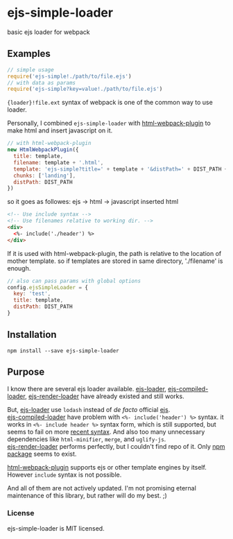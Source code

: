 # ejs-simple-loader

basic ejs loader for webpack

## Examples

```javascript
// simple usage
require('ejs-simple!./path/to/file.ejs')
// with data as params
require('ejs-simple?key=value!./path/to/file.ejs')
```

`{loader}!file.ext` syntax of webpack is one of the common way to use loader.

Personally, I combined `ejs-simple-loader` with [html-webpack-plugin](https://github.com/jantimon/html-webpack-plugin) to make html and insert javascript on it.

```javascript
// with html-webpack-plugin
new HtmlWebpackPlugin({
  title: template,
  filename: template + '.html',
  template: 'ejs-simple?title=' + template + '&distPath=' + DIST_PATH + '!src/templates/' + template + '.ejs',
  chunks: ['landing'],
  distPath: DIST_PATH
})
```

so it goes as followes:  ejs -> html -> javascript inserted html

```html
<!-- Use include syntax -->
<!-- Use filenames relative to working dir. -->
<div>
  <%- include('./header') %>
</div>
```

If it is used with html-webpack-plugin, the path is relative to the location of mother template. so if templates are stored in same directory, './filename' is enough.

```javascript
// also can pass params with global options
config.ejsSimpleLoader = {
  key: 'test',
  title: template,
  distPath: DIST_PATH
}
```

## Installation

```shell
npm install --save ejs-simple-loader
```

## Purpose

I know there are several ejs loader available. [ejs-loader](https://github.com/okonet/ejs-loader), [ejs-compiled-loader](https://github.com/bazilio91/ejs-compiled-loader), [ejs-render-loader](https://www.npmjs.com/package/ejs-render-loader) have already existed and still works.

But, [ejs-loader](https://github.com/okonet/ejs-loader) use `lodash` instead of *de facto* official [ejs](https://github.com/mde/ejs).  
[ejs-compiled-loader](https://github.com/bazilio91/ejs-compiled-loader) have problem with `<%- include('header') %>` syntax. it works in `<%- include header %>` syntax form, which is still supported, but seems to fail on more [recent syntax](https://github.com/mde/ejs#includes). And also too many unnecessary dependencies like `html-minifier`, `merge`, and `uglify-js`.  
[ejs-render-loader](https://www.npmjs.com/package/ejs-render-loader) performs perfectly, but I couldn't find repo of it. Only [npm package](https://www.npmjs.com/package/ejs-render-loader) seems to exist.

[html-webpack-plugin](https://github.com/jantimon/html-webpack-plugin) supports ejs or other template engines by itself. However `include` syntax is not possible.

And all of them are not actively updated. I'm not promising eternal maintenance of this library, but rather will do my best. ;)

### License

ejs-simple-loader is MIT licensed.
